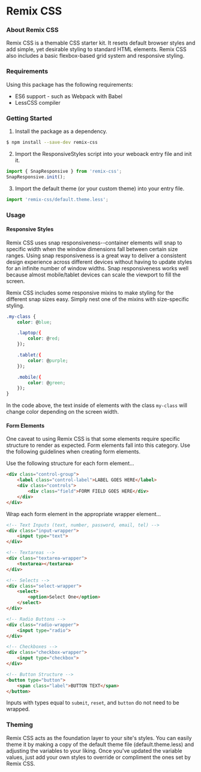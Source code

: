 # Remix CSS

### About Remix CSS
Remix CSS is a themable CSS starter kit. It resets default browser styles and add simple, yet desirable styling to standard HTML elements. Remix CSS also includes a basic flexbox-based grid system and responsive styling.

### Requirements
Using this package has the following requirements:
* ES6 support - such as Webpack with Babel
* LessCSS compiler

### Getting Started

1. Install the package as a dependency.
```bash
$ npm install --save-dev remix-css
```

2. Import the ResponsiveStyles script into your weboack entry file and init it.
```js
import { SnapResponsive } from 'remix-css';
SnapResponsive.init();
```

3. Import the default theme (or your custom theme) into your entry file.
```js
import 'remix-css/default.theme.less';
```

### Usage

#### Responsive Styles
Remix CSS uses snap responsiveness--container elements will snap to specific width when the window dimensions fall between certain size ranges. Using snap responsiveness is a great way to deliver a consistent design experience across different devices without having to update styles for an infinite number of window widths. Snap responsiveness works well because almost mobile/tablet devices can scale the viewport to fill the screen.

Remix CSS includes some responsive mixins to make styling for the different snap sizes easy. Simply nest one of the mixins with size-specific styling.

```css
.my-class {
	color: @blue;

	.laptop({
		color: @red;
	});

	.tablet({
		color: @purple;
	});

	.mobile({
		color: @green;
	});
}
```

In the code above, the text inside of elements with the class `my-class` will change color depending on the screen width.

#### Form Elements
One caveat to using Remix CSS is that some elements require specific structure to render as expected. Form elements fall into this category. Use the following guidelines when creating form elements.

Use the following structure for each form element...
```html
<div class="control-group">
	<label class="control-label">LABEL GOES HERE</label>
	<div class="controls">
		<div class="field">FORM FIELD GOES HERE</div>
	</div>
</div>
```

Wrap each form element in the appropriate wrapper element...
```html
<!-- Text Inputs (text, number, password, email, tel) -->
<div class="input-wrapper">
	<input type="text">
</div>

<!-- Textareas -->
<div class="textarea-wrapper">
	<textarea></textarea>
</div>

<!-- Selects -->
<div class="select-wrapper">
	<select>
		<option>Select One</option>
	</select>
</div>

<!-- Radio Buttons -->
<div class="radio-wrapper">
	<input type="radio">
</div>

<!-- Checkboxes -->
<div class="checkbox-wrapper">
	<input type="checkbox">
</div>

<!-- Button Structure -->
<button type="button">
	<span class="label">BUTTON TEXT</span>
</button>
```

Inputs with types equal to  `submit`, `reset`, and `button` do not need to be wrapped.

### Theming
Remix CSS acts as the foundation layer to your site's styles. You can easily theme it by making a copy of the default theme file (default.theme.less) and adjusting the variables to your liking. Once you've updated the variable values, just add your own styles to override or compliment the ones set by Remix CSS.